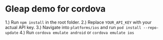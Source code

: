 # Gleap demo for cordova

1.) Run `npm install` in the root folder.
2.) Replace `YOUR_API_KEY` with your actual API key.
3.) Navigate into `platforms/ios` and run `pod install --repo-update`
4.) Run `cordova emulate android` or `cordova emulate ios`
